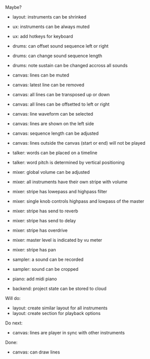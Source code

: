 Maybe?

- layout: instruments can be shrinked

- ux: instruments can be always muted
- ux: add hotkeys for keyboard

- drums: can offset sound sequence left or right
- drums: can change sound sequence length
- drums: note sustain can be changed accross all sounds

- canvas: lines can be muted
- canvas: latest line can be removed
- canvas: all lines can be transposed up or down
- canvas: all lines can be offsetted to left or right
- canvas: line waveform can be selected
- canvas: lines are shown on the left side
- canvas: sequence length can be adjusted
- canvas: lines outside the canvas (start or end) will not be played

- talker: words can be placed on a timeline
- talker: word pitch is determined by vertical positioning

- mixer: global volume can be adjusted
- mixer: all instruments have their own stripe with volume
- mixer: stripe has lowepass and highpass filter
- mixer: single knob controls highpass and lowpass of the master
- mixer: stripe has send to reverb
- mixer: stripe has send to delay
- mixer: stripe has overdrive
- mixer: master level is indicated by vu meter
- mixer: stripe has pan

- sampler: a sound can be recorded
- sampler: sound can be cropped

- piano: add midi piano

- backend: project state can be stored to cloud

Will do:

- layout: create similar layout for all instruments
- layout: create section for playback options

Do next:

- canvas: lines are player in sync with other instruments

Done:

- canvas: can draw lines
